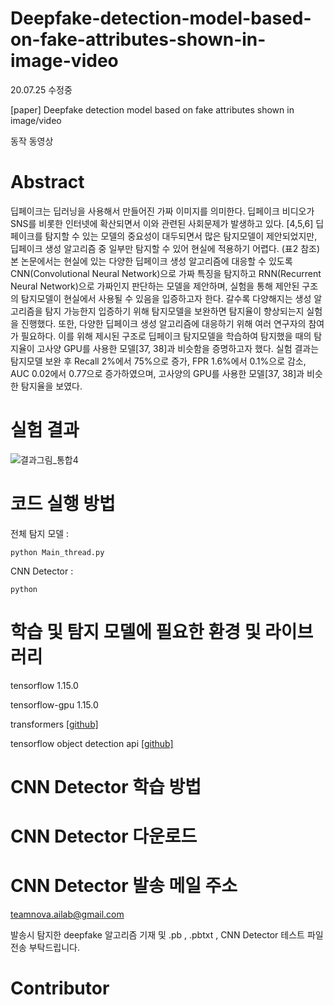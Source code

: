 # Deepfake-detection-model-based-on-fake-attributes-shown-in-image-video
20.07.25 수정중

[paper] Deepfake detection model based on fake attributes shown in image/video

동작 동영상 

# Abstract
딥페이크는 딥러닝을 사용해서 만들어진 가짜 이미지를 의미한다. 딥페이크 비디오가 SNS를 비롯한 인터넷에 확산되면서 이와 관련된 사회문제가 발생하고 있다. [4,5,6] 딥페이크를 탐지할 수 있는 모델의 중요성이 대두되면서 많은 탐지모델이 제안되었지만, 딥페이크 생성 알고리즘 중 일부만 탐지할 수 있어 현실에 적용하기 어렵다. (표2 참조) 본 논문에서는 현실에 있는 다양한 딥페이크 생성 알고리즘에 대응할 수 있도록 CNN(Convolutional Neural Network)으로 가짜 특징을 탐지하고 RNN(Recurrent Neural Network)으로 가짜인지 판단하는 모델을 제안하며, 실험을 통해 제안된 구조의 탐지모델이 현실에서 사용될 수 있음을 입증하고자 한다. 갈수록 다양해지는 생성 알고리즘을 탐지 가능한지 입증하기 위해 탐지모델을 보완하면 탐지율이 향상되는지 실험을 진행했다. 또한, 다양한 딥페이크 생성 알고리즘에 대응하기 위해 여러 연구자의 참여가 필요하다. 이를 위해 제시된 구조로 딥페이크 탐지모델을 학습하여 탐지했을 때의 탐지율이 고사양 GPU를 사용한 모델[37, 38]과 비슷함을 증명하고자 했다. 실험 결과는 탐지모델 보완 후 Recall 2%에서 75%으로 증가, FPR 1.6%에서 0.1%으로 감소, AUC 0.02에서 0.77으로 증가하였으며, 고사양의 GPU를 사용한 모델[37, 38]과 비슷한 탐지율을 보였다. 

# 실험 결과
![결과그림_통합4](https://user-images.githubusercontent.com/44520048/88448935-d94a9900-ce7d-11ea-9f42-93ed932432c9.png)

# 코드 실행 방법

전체 탐지 모델 : 
<pre><code>python Main_thread.py</code></pre>

CNN Detector : 
<pre><code>python </code></pre>



# 학습 및 탐지 모델에 필요한 환경 및 라이브러리

tensorflow 1.15.0

tensorflow-gpu 1.15.0

transformers [[github]](https://github.com/huggingface/transformers)

tensorflow object detection api [[github]](https://github.com/tensorflow/models/tree/master/research/object_detection)

# CNN Detector 학습 방법 

# CNN Detector 다운로드 

# CNN Detector 발송 메일 주소 
[teamnova.ailab@gmail.com](teamnova.ailab@gmail.com)

발송시 탐지한 deepfake 알고리즘 기재 및 .pb , .pbtxt , CNN Detector 테스트 파일 전송 부탁드립니다. 

# Contributor


